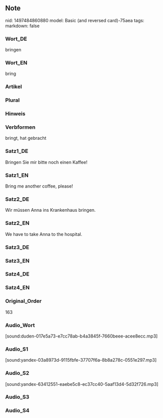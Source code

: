 ## Note
nid: 1497484860880
model: Basic (and reversed card)-75aea
tags: 
markdown: false

### Wort_DE
bringen

### Wort_EN
bring

### Artikel


### Plural


### Hinweis


### Verbformen
bringt, hat gebracht

### Satz1_DE
Bringen Sie mir bitte noch einen Kaffee!

### Satz1_EN
Bring me another coffee, please!

### Satz2_DE
Wir müssen Anna ins Krankenhaus bringen.

### Satz2_EN
We have to take Anna to the hospital.

### Satz3_DE


### Satz3_EN


### Satz4_DE


### Satz4_EN


### Original_Order
163

### Audio_Wort
[sound:duden-017e5a73-e7cc78ab-b4a3845f-7660beee-acee8ecc.mp3]

### Audio_S1
[sound:yandex-03a8973d-9115fbfe-37707f6a-8b8a278c-0551e297.mp3]

### Audio_S2
[sound:yandex-63412551-eaebe5c8-ec37cc40-5aaf13d4-5d32f726.mp3]

### Audio_S3


### Audio_S4

